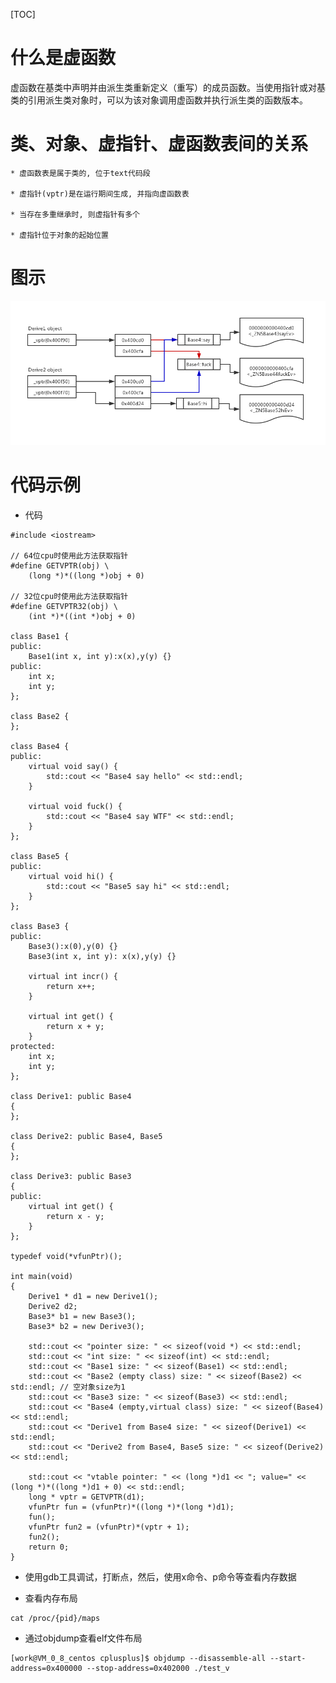 [TOC]
# 什么是虚函数

虚函数在基类中声明并由派生类重新定义（重写）的成员函数。当使用指针或对基类的引用派生类对象时，可以为该对象调用虚函数并执行派生类的函数版本。

# 类、对象、虚指针、虚函数表间的关系

	* 虚函数表是属于类的, 位于text代码段

	* 虚指针(vptr)是在运行期间生成, 并指向虚函数表

	* 当存在多重继承时, 则虚指针有多个

	* 虚指针位于对象的起始位置

# 图示

![虚函数布局](./virtual_layout.png "虚函数布局")

# 代码示例

* 代码

```
#include <iostream>

// 64位cpu时使用此方法获取指针
#define GETVPTR(obj) \
	(long *)*((long *)obj + 0)

// 32位cpu时使用此方法获取指针
#define GETVPTR32(obj) \
	(int *)*((int *)obj + 0)

class Base1 {
public:
	Base1(int x, int y):x(x),y(y) {}
public:
	int x;
	int y;
};

class Base2 {
};

class Base4 {
public:
	virtual void say() {
		std::cout << "Base4 say hello" << std::endl;
	}

	virtual void fuck() {
		std::cout << "Base4 say WTF" << std::endl;
	}
};

class Base5 {
public:
	virtual void hi() {
		std::cout << "Base5 say hi" << std::endl;
	}
};

class Base3 {
public:
	Base3():x(0),y(0) {}
	Base3(int x, int y): x(x),y(y) {}

	virtual int incr() {
		return x++;
	}
	
	virtual int get() {
		return x + y;
	}
protected:
	int x;
	int y;
};

class Derive1: public Base4
{
};

class Derive2: public Base4, Base5
{
};

class Derive3: public Base3
{
public:
	virtual int get() {
		return x - y;
	}
};

typedef void(*vfunPtr)();

int main(void)
{
	Derive1 * d1 = new Derive1();
	Derive2 d2;
	Base3* b1 = new Base3();
	Base3* b2 = new Derive3();

	std::cout << "pointer size: " << sizeof(void *) << std::endl;
	std::cout << "int size: " << sizeof(int) << std::endl;
	std::cout << "Base1 size: " << sizeof(Base1) << std::endl;
	std::cout << "Base2 (empty class) size: " << sizeof(Base2) << std::endl; // 空对象size为1
	std::cout << "Base3 size: " << sizeof(Base3) << std::endl;
	std::cout << "Base4 (empty,virtual class) size: " << sizeof(Base4) << std::endl;
	std::cout << "Derive1 from Base4 size: " << sizeof(Derive1) << std::endl;
	std::cout << "Derive2 from Base4, Base5 size: " << sizeof(Derive2) << std::endl;

	std::cout << "vtable pointer: " << (long *)d1 << "; value=" << (long *)*((long *)d1 + 0) << std::endl;
	long * vptr = GETVPTR(d1);
	vfunPtr fun = (vfunPtr)*((long *)*(long *)d1);
	fun();
	vfunPtr fun2 = (vfunPtr)*(vptr + 1);
	fun2();
	return 0;
}
```

* 使用gdb工具调试，打断点，然后，使用x命令、p命令等查看内存数据

* 查看内存布局

```
cat /proc/{pid}/maps
```

* 通过objdump查看elf文件布局

```
[work@VM_0_8_centos cplusplus]$ objdump --disassemble-all --start-address=0x400000 --stop-address=0x402000 ./test_v
```